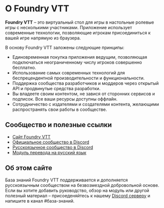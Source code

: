 # О Foundry VTT

**Foundry VTT** – это виртуальный стол для игры в настольные ролевые игры с несколькими участниками. Приложение использует современные технологии, позволяющие игрокам присоединиться к вашей игре напрямую из браузера.

В основу Foundry VTT заложены следующие принципы:

- Единовременная покупка приложения ведущим, позволяющая подключаться неограниченному числу игроков совершенно бесплатно.
- Использование самых современных технологий для беспрецендентной производительности и функциональности.
- Поддержка сообщества разработчиков и моддеров через открытый API и продвинутые средства разработки.
- Вы владеете своим контентом, не завися от сторонних сервисов и подписок. Все ваши ресурсы доступны оффлайн.
- Сотрудничество с издателями и создателями контента, желающими распространять свои работы в сообществе.

## Сообщество и полезные ссылки

- [Сайт Foundry VTT](https://foundryvtt.com/)
- [Официальное сообщество в Discord](https://discord.gg/foundryvtt)
- [Русскоязычное сообщество в Discord](https://discord.gg/Z2CXFy35WF)
- [Модуль перевода на русский язык](../modules/ru-ru.md)

## Об этом сайте

База знаний Foundry VTT поддерживается и дополняется русскоязычным сообществом на безвозмездной добровольной основе. Если вы хотите добавить руководство, обзор на модуль или другой полезный материал – присоеденяйтесь к нашему [Discord серверу]((https://discord.gg/Z2CXFy35WF)) и напишите в канал #база-знаний.



